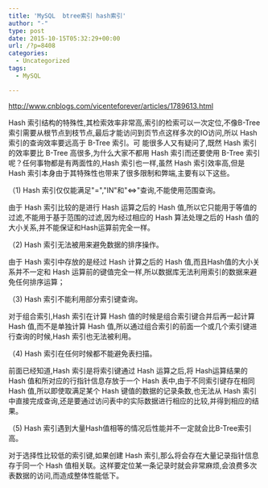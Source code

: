 ```yaml
---
title: 'MySQL  btree索引 hash索引'
author: "-"
type: post
date: 2015-10-15T05:32:29+00:00
url: /?p=8408
categories:
  - Uncategorized
tags:
  - MySQL

---
```

http://www.cnblogs.com/vicenteforever/articles/1789613.html

Hash 索引结构的特殊性,其检索效率非常高,索引的检索可以一次定位,不像B-Tree 索引需要从根节点到枝节点,最后才能访问到页节点这样多次的IO访问,所以 Hash 索引的查询效率要远高于 B-Tree 索引。可 能很多人又有疑问了,既然 Hash 索引的效率要比 B-Tree 高很多,为什么大家不都用 Hash 索引而还要使用 B-Tree 索引呢？任何事物都是有两面性的,Hash 索引也一样,虽然 Hash 索引效率高,但是 Hash 索引本身由于其特殊性也带来了很多限制和弊端,主要有以下这些。

（1) Hash 索引仅仅能满足"=","IN"和"<=>"查询,不能使用范围查询。

由于 Hash 索引比较的是进行 Hash 运算之后的 Hash 值,所以它只能用于等值的过滤,不能用于基于范围的过滤,因为经过相应的 Hash 算法处理之后的 Hash 值的大小关系,并不能保证和Hash运算前完全一样。

（2) Hash 索引无法被用来避免数据的排序操作。

由于 Hash 索引中存放的是经过 Hash 计算之后的 Hash 值,而且Hash值的大小关系并不一定和 Hash 运算前的键值完全一样,所以数据库无法利用索引的数据来避免任何排序运算；

（3) Hash 索引不能利用部分索引键查询。

对于组合索引,Hash 索引在计算 Hash 值的时候是组合索引键合并后再一起计算 Hash 值,而不是单独计算 Hash 值,所以通过组合索引的前面一个或几个索引键进行查询的时候,Hash 索引也无法被利用。

（4) Hash 索引在任何时候都不能避免表扫描。

前面已经知道,Hash 索引是将索引键通过 Hash 运算之后,将 Hash运算结果的 Hash 值和所对应的行指针信息存放于一个 Hash 表中,由于不同索引键存在相同 Hash 值,所以即使取满足某个 Hash 键值的数据的记录条数,也无法从 Hash 索引中直接完成查询,还是要通过访问表中的实际数据进行相应的比较,并得到相应的结果。

（5) Hash 索引遇到大量Hash值相等的情况后性能并不一定就会比B-Tree索引高。

对于选择性比较低的索引键,如果创建 Hash 索引,那么将会存在大量记录指针信息存于同一个 Hash 值相关联。这样要定位某一条记录时就会非常麻烦,会浪费多次表数据的访问,而造成整体性能低下。